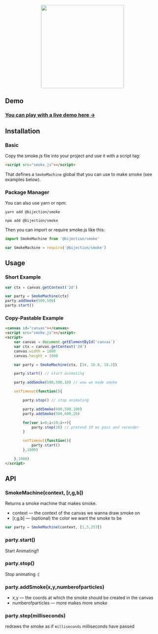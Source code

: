 <p align="center">
  <a href="http://omrelli.ug/smoke.js"/>
    <img src="https://user-images.githubusercontent.com/8824442/55344169-90d5c380-5461-11e9-8acd-0b222e55f55d.png" width='270'/>
  </a>
</p>

## Demo
### [You can play with a live demo here →](http://omrelli.ug/smoke.js/)


## Installation
### Basic
Copy the smoke.js file into your project and use it with a script tag:
```html
<script src="smoke.js"></script>
```
That defines a `SmokeMachine` global that you can use to make smoke (see examples below).

### Package Manager
You can also use yarn or npm:
```
yarn add @bijection/smoke
```
```
npm add @bijection/smoke
```

Then you can import or require smoke.js like this:
```javascript
import SmokeMachine from '@bijection/smoke'
```
```javascript
var SmokeMachine = require('@bijection/smoke')
```

## Usage
### Short Example
```javascript
var ctx = canvas.getContext('2d')

var party = SmokeMachine(ctx)
party.addSmoke(500,500)
party.start()
```

### Copy-Pastable Example
```html
<canvas id="canvas"></canvas>
<script src="smoke.js"></script>
<script>
	var canvas = document.getElementById('canvas')
	var ctx = canvas.getContext('2d')
	canvas.width = 1000
	canvas.height = 1000

	var party = SmokeMachine(ctx, [54, 16.8, 18.2])

	party.start() // start animating

	party.addSmoke(500,500,10) // wow we made smoke

	setTimeout(function(){

		party.stop() // stop animating

		party.addSmoke(600,500,100)
		party.addSmoke(500,600,20)

		for(var i=0;i<10;i++){
			party.step(10) // pretend 10 ms pass and rerender
		}

		setTimeout(function(){
			party.start()
		},1000)

	},1000)
</script>
```

## API

### SmokeMachine(context, [r,g,b])
Returns a smoke machine that makes smoke.

* context — the context of the canvas we wanna draw smoke on
* [r,g,b] — (optional) the color we want the smoke to be

```javascript
var party = SmokeMachine(context, [1,5,253])
```

### party.start()

Start Animating!!


### party.stop()

Stop animating :(

### party.addSmoke(x,y,numberofparticles)

* x,y — the coords at which the smoke should be created in the canvas
* numberofparticles — more makes more smoke

### party.step(milliseconds)
redraws the smoke as if `milliseconds` milliseconds have passed
